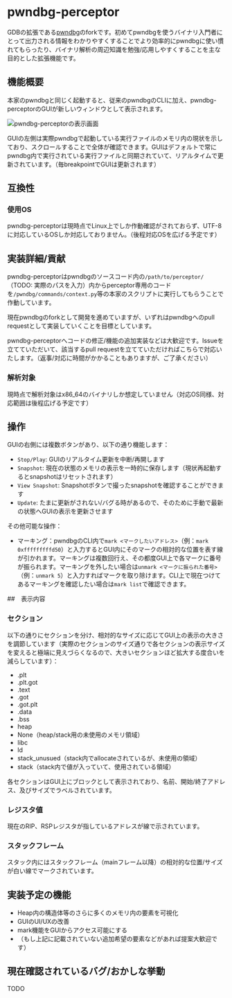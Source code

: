 # pwndbg-perceptor

GDBの拡張である[pwndbg](https://github.com/pwndbg/pwndbg)のforkです。初めてpwndbgを使うバイナリ入門者にとって出力される情報をわかりやすくすることでより効率的にpwndbgに使い慣れてもらったり、バイナリ解析の周辺知識を勉強/応用しやすくすることを主な目的とした拡張機能です。

## 機能概要

本家のpwndbgと同じく起動すると、従来のpwndbgのCLIに加え、pwndbg-perceptorのGUIが新しいウィンドウとして表示されます。

![pwndbg-perceptorの表示画面](/path/to/image.png "pwndbg-perceptorの表示画面")

GUIの左側は実際pwndbgで起動している実行ファイルのメモリ内の現状を示しており、スクロールすることで全体が確認できます。GUIはデフォルトで常にpwndbg内で実行されている実行ファイルと同期されていて、リアルタイムで更新されています。（毎breakpointでGUIは更新されます）

## 互換性

### 使用OS

pwndbg-perceptorは現時点でLinux上でしか作動確認がされておらず、UTF-8に対応しているOSしか対応しておりません。（後程対応OSを広げる予定です）

## 実装詳細/貢献

pwndbg-perceptorはpwndbgのソースコード内の`/path/to/perceptor/`（TODO: 実際のパスを入力）内からperceptor専用のコードを`/pwndbg/commands/context.py`等の本家のスクリプトに実行してもらうことで作動しています。

現在pwndbgのforkとして開発を進めていますが、いずれはpwndbgへのpull requestとして実装していくことを目標としています。

pwndbg-perceptorへコードの修正/機能の追加実装などは大歓迎です。Issueを立てていただいて、該当するpull requestを立てていただければこちらで対応いたします。（返事/対応に時間がかかることもありますが、ご了承ください）

### 解析対象

現時点で解析対象はx86_64のバイナリしか想定していません（対応OS同様、対応範囲は後程広げる予定です）

## 操作

GUIの右側には複数ボタンがあり、以下の通り機能します：

- `Stop/Play`: GUIのリアルタイム更新を中断/再開します
- `Snapshot`: 現在の状態のメモリの表示を一時的に保存します（現状再起動するとsnapshotはリセットされます）
- `View Snapshot`: Snapshotボタンで撮ったsnapshotを確認することができます
- `Update`: たまに更新がされない/バグる時があるので、そのために手動で最新の状態へGUIの表示を更新させます

その他可能な操作：

- マーキング：pwndbgのCLI内で`mark <マークしたいアドレス>`（例：`mark 0xfffffffffd50`）と入力するとGUI内にそのマークの相対的な位置を表す線が引かれます。マーキングは複数回行え、その都度GUI上で各マークに番号が振られます。マーキングを外したい場合は`unmark <マークに振られた番号>`（例：`unmark 5`）と入力すればマークを取り除けます。CLI上で現在つけてあるマーキングを確認したい場合は`mark list`で確認できます。

##　表示内容

### セクション

以下の通りにセクションを分け、相対的なサイズに応じてGUI上の表示の大きさを調節しています（実際のセクションのサイズ通りで各セクションの表示サイズを変えると極端に見えづらくなるので、大きいセクションほど拡大する度合いを減らしています）：
- .plt
- .plt.got
- .text
- .got
- .got.plt
- .data
- .bss
- heap
- None（heap/stack用の未使用のメモリ領域）
- libc
- ld
- stack_unusued（stack内でallocateされているが、未使用の領域）
- stack（stack内で値が入っていて、使用されている領域）

各セクションはGUI上にブロックとして表示されており、名前、開始/終了アドレス、及びサイズでラベルされています。

### レジスタ値

現在のRIP、RSPレジスタが指しているアドレスが線で示されています。

### スタックフレーム

スタック内にはスタックフレーム（mainフレーム以降）の相対的な位置/サイズが白い線でマークされています。

## 実装予定の機能

- Heap内の構造体等のさらに多くのメモリ内の要素を可視化
- GUIのUI/UXの改善
- mark機能をGUIからアクセス可能にする
- （もし上記に記載されていない追加希望の要素などがあれば提案大歓迎です）

## 現在確認されているバグ/おかしな挙動

TODO